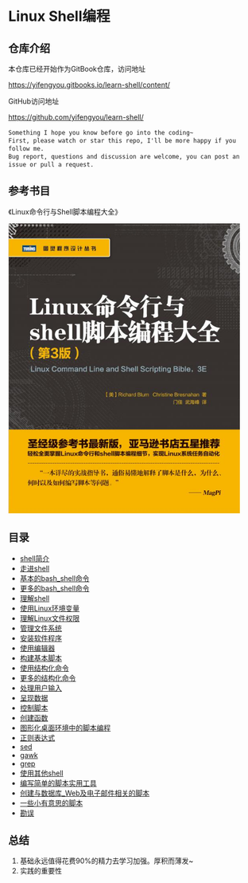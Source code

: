 # Linux Shell编程

## 仓库介绍

本仓库已经开始作为GitBook仓库，访问地址

<https://yifengyou.gitbooks.io/learn-shell/content/>

GitHub访问地址

<https://github.com/yifengyou/learn-shell/>

```
Something I hope you know before go into the coding~
First, please watch or star this repo, I'll be more happy if you follow me.
Bug report, questions and discussion are welcome, you can post an issue or pull a request.
```

## 参考书目

《Linux命令行与Shell脚本编程大全》

![1528730943495.png](image/1528730943495.png)

## 目录

* [shell简介](shell简介/shell简介.md)
* [走进shell](走进shell/走进shell.md)
* [基本的bash_shell命令](基本的bash_shell命令/基本的bash_shell命令.md)
* [更多的bash_shell命令](更多的bash_shell命令/更多的bash_shell命令.md)
* [理解shell](理解shell/理解shell.md)
* [使用Linux环境变量](使用Linux环境变量/使用Linux环境变量.md)
* [理解Linux文件权限](理解Linux文件权限/理解Linux文件权限.md)
* [管理文件系统](管理文件系统/管理文件系统.md)
* [安装软件程序](安装软件程序/安装软件程序.md)
* [使用编辑器](使用编辑器/使用编辑器.md)
* [构建基本脚本](构建基本脚本/构建基本脚本.md)
* [使用结构化命令](使用结构化命令/使用结构化命令.md)
* [更多的结构化命令](更多的结构化命令/更多的结构化命令.md)
* [处理用户输入](处理用户输入/处理用户输入.md)
* [呈现数据](呈现数据/呈现数据.md)
* [控制脚本](控制脚本/控制脚本.md)
* [创建函数](创建函数/创建函数.md)
* [图形化桌面环境中的脚本编程](图形化桌面环境中的脚本编程/图形化桌面环境中的脚本编程.md)
* [正则表达式](正则表达式/正则表达式.md)
* [sed](sed/sed.md)
* [gawk](gawk/gawk.md)
* [grep](gawk/grep.md)
* [使用其他shell](使用其他shell/使用其他shell.md)
* [编写简单的脚本实用工具](编写简单的脚本实用工具/编写简单的脚本实用工具.md)
* [创建与数据库_Web及电子邮件相关的脚本](创建与数据库_Web及电子邮件相关的脚本/创建与数据库_Web及电子邮件相关的脚本.md)
* [一些小有意思的脚本](一些小有意思的脚本/一些小有意思的脚本.md)
* [勘误](勘误/勘误.md)



## 总结

  1. 基础永远值得花费90%的精力去学习加强。厚积而薄发~
  2. 实践的重要性
